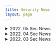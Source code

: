 ```yaml
---
title: Security News
layout: page
---
```


<details> <summary>2022. 05 Sec News</summary> 
      
      
      ==2022.05.07==

- NIST Releases Updated Cybersecurity Guidance for Managing Supply Chain Risks<br>

https://thehackernews.com/2022/05/nist-releases-updated-guidance-for.html<br><br>

- Vulnerable Docker Installations Are A Playhouse for Malware Attacks<br>

https://securityaffairs.co/wordpress/130973/cyber-crime/uptycs-docker-malware-attacks.html<br><br>

- 헤로쿠의 오오스 토큰 도난 사건, 고객들의 크리덴셜 정보도 도난당해<br>

http://www.boannews.com/media/view.asp?idx=106582<br><br>

- 윈도 인스톨러 통해 퍼지는 새로운 웜, 라즈베리 로빈 발견돼<br>

http://www.boannews.com/media/view.asp?idx=106578<br><br>

- 국내 첫 심스와핑 사건 그 후, 유심 ‘기지국 정보’ 놓고 피해자 vs KT<br>

http://www.boannews.com/media/view.asp?idx=106573<br><br>

- A new secret stash for “fileless” malware(이벤트 로그에 쉘코드 삽입)<br>

https://securelist.com/a-new-secret-stash-for-fileless-malware/106393/<br><br>

- Experts linked multiple ransomware strains North Korea-backed APT38 group<br>

https://securityaffairs.co/wordpress/130892/apt/ransomware-strains-linked-to-nk-apt38.html<br><br>

- AvosLocker Ransomware Variant Abuses Driver File to Disable Anti-Virus, Scans for Log4shell<br>

https://www.trendmicro.com/en_us/research/22/e/avoslocker-ransomware-variant-abuses-driver-file-to-disable-anti-Virus-scans-log4shell.html<br><br>

- 새로운 오픈SSF 프로젝트, 오픈소스서 악성 패키지 잡아낸다<br>

http://www.boannews.com/media/view.asp?idx=106494<br><br>

- 문서 편집·메신저 프로그램 위장 악성파일, 국가기관 관리자·교수 타깃 유포<br>

http://www.boannews.com/media/view.asp?idx=106551<br><br>

- 오픈소스, 완전히 배제하면 ‘안전’ 잘 활용하면 혁신<br>

http://www.boannews.com/media/view.asp?idx=106481<br><br>

- 로그4셸 공격 건수 분석해보니... Log4j 취약점 공격은 현재진행형!<br>

http://www.boannews.com/media/view.asp?idx=106569<br><br>

- 2021년 가장 많이 악용된 취약점 15개?  최악은 ‘로그4셸’과 ‘MS익스체인지’<br>

http://www.boannews.com/media/view.asp?idx=106528<br>

https://blog.alyac.co.kr/4691<br><br>

- 인공지능의 다음 스텝은 ‘블랙박스’ 내부를 해석하고 설명하기<br>

http://www.boannews.com/media/view.asp?idx=106480<br><br>

- 암호화 알고리즘을 다양하게 마련해야 하는 이유<br>

http://www.boannews.com/media/view.asp?idx=106503<br><br>

- 북한 4.25 열병식 분석 자료? 악성 워드 문서로 안보·정치·외교 관계자 노렸다<br>

http://www.boannews.com/media/view.asp?idx=106497<br><br>

- 큐냅과 시놀로지의 NAS 장비들에서 다수 취약점 발견돼<br>

http://www.boannews.com/media/view.asp?idx=106500<br><br>

- 레빌 랜섬웨어, 돌아오다<br>

http://www.boannews.com/media/view.asp?idx=106493<br>

https://blog.alyac.co.kr/4689<br>

https://securityaffairs.co/wordpress/130811/cyber-crime/samples-new-revil-ransomware.html<br><br>

- 구글의 SMTP 릴레이 서비스, 피싱 이메일 전송에 악용돼<br>

https://blog.alyac.co.kr/4694<br><br>

- 디파이 플랫폼 라리 캐피탈과 페이 프로토콜에서 8천만 달러 도난당해<br>

http://www.boannews.com/media/view.asp?idx=106495<br>

https://securityaffairs.co/wordpress/130768/hacking/80m-hack-defi-rari-capital-fei-protocol.html<br><br>

- Emotet tests new attack chain in low volume campaigns<br>

https://securityaffairs.co/wordpress/130739/cyber-crime/emotet-operators-test-new-techniques.html<br><br>

- 다른 고객에게 PostgreSQL 데이터베이스를 노출시키는 Azure 취약점 발견<br>

https://blog.alyac.co.kr/4690<br>

https://securityaffairs.co/wordpress/130750/security/azure-postgresql-flexible-server-flaws.html<br><br>

- China-linked Winnti APT steals intellectual property from companies worldwide<br>

https://securityaffairs.co/wordpress/130909/apt/china-winnti-apt-steals-intellectual-property.html<br><br>

- China-linked APT Curious Gorge targeted Russian govt agencies<br>

https://securityaffairs.co/wordpress/130873/apt/china-curious-gorge-targeted-russian-govt.html<br><br>

- UNC3524 APT uses IP cameras to deploy backdoors and target Exchange<br>

https://securityaffairs.co/wordpress/130838/apt/unc3524-apt-ip-cameras.html<br><br>

- China-linked Moshen Dragon abuses security software to sideload malware<br>

https://securityaffairs.co/wordpress/130851/apt/moshen-dragon-targets-telcos.html<br><br>

- 중국의 "Override Panda" 해커들, 새로운 간첩 공격으로 돌아와<br>

https://blog.alyac.co.kr/4695<br><br>

- 우크라이나 침공한 러시아, 새로운 해킹 표적으로 떠올라<br>

http://www.boannews.com/media/view.asp?idx=106492<br><br>

      
      
      
</details>




<details> <summary>2022. 04 Sec News</summary> 
      

      ==2022.04.30==<br>

      - MS, 애저 서비스에서 발견된 위험한 취약점 2개 패치해<br>

      http://www.boannews.com/media/view.asp?idx=106469<br><br>

      - 카카오톡 이용자보호조치 안내? 깜빡 속았다간 카카오 계정 탈취<br>

      http://www.boannews.com/media/view.asp?idx=106447<br><br>

      - [단독] 북한 해커 추정 텔레그램 대화 “남조선이 코인에 미쳐 큰 건 준비중”<br>

      http://www.boannews.com/media/view.asp?idx=106448<br><br>

      - [단독] 군 용산 벙커 뚫렸다..한미연합사령부 <br>

      https://news.v.daum.net/v/20220428120012858?x_trkm=t<br><br>

      - 北 지령 받고 군 전산망 해킹한 육군 대위와 가상자산 거래소 대표 구속<br>

      http://www.boannews.com/media/view.asp?idx=106427<br><br>

      - 새로운 RIG 익스플로잇 키트 캠페인, RedLine 스틸러로 피해자의 PC 감염시켜<br>

      https://blog.alyac.co.kr/4687<br><br>

      - 리눅스에서 발견된 두 개의 권한 상승 취약점, 님부스폰<br>

      http://www.boannews.com/media/view.asp?idx=106423<br><br>

      - 로그4셸 발견된 지 4개월 넘었지만 아직도 취약한 서버가 편만해<br>

      http://www.boannews.com/media/view.asp?idx=106392<br><br>

      - Experts warn of a surge in zero-day flaws observed and exploited in 2021<br>

      https://securityaffairs.co/wordpress/130569/apt/zero-day-discovered-exploited-2021.html<br><br>

      - 미 국무부, 낫페트야 공격 배후 세력에 1천만 달러 현상금 걸어<br>

      http://www.boannews.com/media/view.asp?idx=106380<br><br>

      - 증가하는 웹 기반 사이버위협, 대처 조직은 30% 미만?<br>

      http://www.boannews.com/media/view.asp?idx=106353<br><br>

      - 연구원들, 최근 Java 암호화 취약점에 대한 PoC 공개해<br>

      https://blog.alyac.co.kr/4665<br><br>

      - A "Naver"-ending game of Lazarus APT<br>

      https://www.zscaler.com/blogs/security-research/naver-ending-game-lazarus-apt<br><br>

      - 북한 해커들, 새로운 멀웨어 활용하여 대북 매체 기자들 겨냥<br>

      http://www.boannews.com/media/view.asp?idx=106351<br>

      https://securityaffairs.co/wordpress/130606/apt/apt37-targets-journalists-goldbackdoor.html<br><br>

      - 세상이 알고 있는 7번째 ICS 멀웨어, 성공적인 방어 사례 남기다(파이프드림)<br>

      http://www.boannews.com/media/view.asp?idx=106311<br><br>

      - 수수께끼 같은 미 정부 하청 업체, CIA와 NSA를 추적<br>

      http://www.boannews.com/media/view.asp?idx=106382<br>

      https://securityaffairs.co/wordpress/130589/digital-id/anomaly-six-us-surveillance-firm.html<br><br>

      - ‘국토안보부’ 해킹 대회 통해 122개 보안 취약점 발굴돼<br>

      http://www.boannews.com/media/view.asp?idx=106305<br><br>

      - 이모텟 운영자들, MS VBA 매크로 차단 이후 새 전략 실험 중<br>

      http://www.boannews.com/media/view.asp?idx=106384<br>

      https://thehackernews.com/2022/04/emotet-testing-new-delivery-ideas-after.html<br><br>

      - Emotet 악성코드, 버그 수정 후 사용자 재 감염 시켜<br>

      https://blog.alyac.co.kr/4673<br><br>

      - Quantum 랜섬웨어, 빠르게 확산되는 네트워크 공격 통해 배포돼<br>

      https://blog.alyac.co.kr/4672<br><br>

      - Conti ransomware operations surge despite the recent leak<br>

      https://securityaffairs.co/wordpress/130640/cyber-crime/conti-ransomware-operations-continues.html<br><br>

      - 풍력 발전소와 관련 기업들 노리는 해커들(콘티랜섬)<br>

      http://www.boannews.com/media/view.asp?idx=106346<br>

      https://securityaffairs.co/wordpress/130648/hacking/deutsche-windtechnik-professional-cyberattack.html<br><br>

      - 새로운 랜섬웨어 오닉스, 파일들을 파괴한다<br>

      http://www.boannews.com/media/view.asp?idx=106420<br><br>

      - 새로운 랜섬웨어 갱 블랙바스타, 공격 활동 거세게 이어가<br>

      http://www.boannews.com/media/view.asp?idx=106421<br><br>

      - 사이버 공격으로 혼란에 빠진 코스타리카 정부<br>

      http://www.boannews.com/media/view.asp?idx=106307<br><br>

      - 이란의 로켓키튼, VM웨어의 취약점을 익스플로잇 하는 중<br>

      http://www.boannews.com/media/view.asp?idx=106381<br>

      https://securityaffairs.co/wordpress/130630/apt/iran-apt-exploiting-vmware-rce.html<br><br>


      - 금융권, 지난해 사이버 공격 침해사고 크게 줄었다<br>

      http://www.boannews.com/media/view.asp?idx=106316<br><br>

      - 삼성·LG 해킹, 방법은 단순했다…덕분에 재조명 받은 이 기술<br>

      https://news.mt.co.kr/mtview.php?no=2022042916392337987<br><br><br>

      - T-Mobile, Lapsus$ 해커가 내부 시스템 해킹했다고 밝혀<br>

      https://blog.alyac.co.kr/4664<br><br>


      - 중국 해커들, 플러그엑스로 러시아 군 요원들 공격해<br>

      http://www.boannews.com/media/view.asp?idx=106422<br><br>

      - MS, “러시아가 군 부대와 사이버 부대의 합을 맞춰 운영 중”<br>

      http://www.boannews.com/media/view.asp?idx=106419<br><br>

      - 친러 성향 해커들, 코카콜라에서 161GB 데이터 훔쳤다 주장<br>

      http://www.boannews.com/media/view.asp?idx=106383<br>

      https://securityaffairs.co/wordpress/130614/cyber-crime/stormous-ransomware-hit-coca-cola.html<br><br>

      - 러시아-우크라이나 전쟁 때문에 늘어난 디도스 공격, 1사분기에만 역대 최고<br>

      http://www.boannews.com/media/view.asp?idx=106349<br><br>

      - Since declaring cyber war on Russia Anonymous leaked 5.8 TB of Russian data<br>

      https://securityaffairs.co/wordpress/130554/hacktivism/anonymous-leaked-5-8-tb-russian-data.html<br><br>

      - 구글의 바이러스토탈에서 고위험도 원격 코드 실행 취약점 발견돼<br>

      http://www.boannews.com/media/view.asp?idx=106345<br><br>

      - 2021년, 구글은 플레이 스토어에 접근하려는 악성앱 120만 개를 차단<br>

      http://www.boannews.com/media/view.asp?idx=106458<br><br>

<br><br>

            ==2022.04.23==

      - Leaked Chats Show LAPSUS$ Stole T-Mobile Source Code<br>

      https://krebsonsecurity.com/2022/04/leaked-chats-show-lapsus-stole-t-mobile-source-code/<br><br>

      - 보안전문가들이 꼽은 클라우드 보안 전략 3가지<br>

      https://www.boannews.com/media/view.asp?idx=106252<br><br>

      - Atlassian Drops Patches for Critical Jira Authentication Bypass Vulnerability<br>

      https://thehackernews.com/2022/04/atlassian-drops-patches-for-critical.html<br><br>

      - INITECH 프로세스를 악용하는 라자루스 공격 그룹의 신종 악성코드<br>

      https://asec.ahnlab.com/ko/33706/<br><br>

      - Pwn2Own Miami hacking contest awarded $400,000 for 26 unique ICS exploits<br>

      https://securityaffairs.co/wordpress/130474/hacking/pwn2own-miami-2022.html<br><br>

      - 구글과 맨디언트, 제로데이 취약점 악용한 공격 증가 현상에 대해 경고<br>

      http://www.boannews.com/media/view.asp?idx=106278<br><br>

      - 도커 서버, 암호화폐 채굴 멀웨어에 계속해서 감염되고 있어<br>

      http://www.boannews.com/media/view.asp?idx=106279<br><br>

      - 초고위험도 가진 칩셋 오류, 수천만 안드로이드 장비를 위협해<br>

      http://www.boannews.com/media/view.asp?idx=106280<br>

      https://securityaffairs.co/wordpress/130459/hacking/critical-bug-popular-chipsets-android-hack.html<br><br>

      - Static SSH host key in Cisco Umbrella allows stealing admin credentials<br>

      https://securityaffairs.co/wordpress/130443/hacking/cisco-umbrella-default-ssh-key.html<br><br>

      - AWS의 로그4j 취약점 패치, 보안 오히려 약화시켜<br>

      http://www.boannews.com/media/view.asp?idx=106236<br><br>

      - Spring4Shell Vulnerability CVE-2022-22965 Exploited to Deploy Cryptocurrency Miners<br>

      https://www.trendmicro.com/en_us/research/22/d/spring4shell-exploited-to-deploy-cryptocurrency-miners.html<br><br>

      - 공격자들의 체류 시간은 줄어들지만, 하이브리드 환경은 계속 위험<br>

      http://www.boannews.com/media/view.asp?idx=106201<br><br>

      - 이더리움 기반 빈스토크 스테이블코인 프로토콜에서 1억 8200만 달러 도난당해<br>

      http://www.boannews.com/media/view.asp?idx=106192<br><br>

      - 옥타, 랩서스 데이터 침해 사건 종결짓고 새 보안 장치 마련<br>

      http://www.boannews.com/media/view.asp?idx=106193<br><br>

      - 이모텟 봇넷, 64비트 모듈로 전환하며 활동량 늘려<br>

      http://www.boannews.com/media/view.asp?idx=106195<br><br>

      - 전 세계 수많은 레노버 랩톱 사용자들 위협하는 펌웨어 취약점 발견돼<br>

      http://www.boannews.com/media/view.asp?idx=106198<br><br>

      - 새로운 SolarMarker 악성코드, 탐지를 피하기 위해 기술 업데이트해<br>

      https://blog.alyac.co.kr/4653<br><br>

      - 새롭게 발견된  제로클릭 아이폰 익스플로잇, NSO 스파이웨어 공격에 사용돼<br>

      https://blog.alyac.co.kr/4654<br>

      http://www.boannews.com/media/view.asp?idx=106190<br><br>

      - 미국, “라자루스가 악성 암호화폐 애플리케이션을 사용한다”<br>

      http://www.boannews.com/media/view.asp?idx=106156<br><br>

      - 파이사 랜섬웨어, 낱낱이 분석되다<br>

      http://www.boannews.com/media/view.asp?idx=106157<br><br>

      - 사회 기반 시설 노리는 APT 단체의 공격이 점점 무서워지는 이유<br>

      http://www.boannews.com/media/view.asp?idx=106113<br><br>

      - 금융감독원, 신한카드 부정사용 등에 대한 대책 강구<br>

      http://www.boannews.com/media/view.asp?idx=106114<br><br>

      - Microsoft Office 2013, 2023년 4월 지원 종료 예정<br>

      https://blog.alyac.co.kr/4649<br><br>

      - 북한의 APT 라자루스, 화학 분야 기업들 노린다<br>

      http://www.boannews.com/media/view.asp?idx=106108<br><br>

      - Threat actors target the Ukrainian gov with IcedID malware<br>

      https://securityaffairs.co/wordpress/130250/cyber-warfare-2/icedid-against-ukraine-gov-agencies.html<br><br>

      - 러시아의 사이버 범죄 조직들도 선택의 기로에 놓여 있다<br>

      http://www.boannews.com/media/view.asp?idx=106253<br><br>

      - 영국 법원, 어산지를 미국으로 인도해도 된다고 판결 내려<br>

      http://www.boannews.com/media/view.asp?idx=106238<br><br>

      - 파이브 아이즈, “러시아가 우크라이나 지원 국가 공격하려 한다”<br>

      http://www.boannews.com/media/view.asp?idx=106241<br><br>

      https://securityaffairs.co/wordpress/130430/cyber-warfare-2/russia-threat-actors-cyber-attacks.html<br><br>

      - The unceasing action of Anonymous against Russia<br>

      https://securityaffairs.co/wordpress/130262/hacktivism/anonymous-targets-russian-entities.html<br><br>

      - GitHub, 해커가 훔친 OAuth 접근 토큰을 통해 조직 수십 곳 해킹했다고 밝혀<br>

      https://blog.alyac.co.kr/4648<br><br>

      https://securityaffairs.co/wordpress/130279/hacking/github-warns-stolen-oauth-tokens-access-data.html<br><br>

      - 해스커스 갱, 자신들의 징고스틸러 멀웨어를 무료로 배포 중<br>

      http://www.boannews.com/media/view.asp?idx=106107<br><br>

      - 다크웹 상에 침해된 데이터 거래하는 새로운 장터 열려<br>

      http://www.boannews.com/media/view.asp?idx=106106<br><br>

<br><br>

            ==2022.04.16==<br><br>

      - [단독] 신한카드 어플(FAN) 고객 정보유출 해킹 사고..."위메프 결제 피해"<br>

      http://m.ilyoweekly.co.kr/news/newsview.php?ncode=1065582068239210<br><br>

      - 금감원, '망분리 위반' NHN페이코에 과태료<br>

      https://newsis.com/view/?id=NISX20220322_0001803212<br><br>

      - 홍익대 졸업생 1천 명 개인정보 대거 유출…"파일 첨부 실수"<br>

      https://news.sbs.co.kr/news/endPage.do?news_id=N1006715381<br><br>

      - 보안 부서 넘어서는 ‘내부자 위협’ 문제··· 요주의 직원은? 대응 방법은?<br>

      https://www.ciokorea.com/news/232734#csidx5be72786b253d5ebb85df856edc0109 <br><br>

      - 정부, 금융권 클라우드 및 망분리 규제 개선한다<br>

      http://www.boannews.com/media/view.asp?idx=106072<br><br>

      - 또 다른 미라이의 변종? 디도스 공격용 봇넷 에너미봇 등장<br>

      http://www.boannews.com/media/view.asp?idx=106062<br><br>

      - 구글 크롬에서 또 제로데이 취약점 발견돼<br>

      http://www.boannews.com/media/view.asp?idx=106063<br><br>

      - 미국 정보 기관들, 인컨트롤러라는 고급 ICS 멀웨어 발견해 경고<br>

      http://www.boannews.com/media/view.asp?idx=106071<br>

      https://securityaffairs.co/wordpress/130195/apt/us-gov-warns-apt-targets-ics-scada.html<br><br>

      - MS, 악명 높은 지로더 봇넷 장악하는 데 성공해<br>

      http://www.boannews.com/media/view.asp?idx=106030<br><br>

      - 아프리카 은행들에 쏟아지는 렘코스랫 폭격<br>

      http://www.boannews.com/media/view.asp?idx=106031<br><br>

      - EU officials were targeted with Israeli surveillance software<br>

      https://securityaffairs.co/wordpress/130139/malware/eu-officials-surveillance-software.html<br><br>

      - 비너스락커 조직, 또 다시 Makop 랜섬웨어 유포중<br>

      https://blog.alyac.co.kr/4640<br><br>

      - Qbot 악성코드, 새로운 윈도우 인스톨러 감염 벡터로 전환해<br>

      https://blog.alyac.co.kr/4632<br><br>

      - 정보 탈취형 멀웨어 2개, 새롭게 등장해 사이버 공간 위협<br>

      http://www.boannews.com/media/view.asp?idx=105985<br><br>

      - 또 다시 NPM에 나타난 프로테스트웨어, 오픈소스 망가트려<br>

      http://www.boannews.com/media/view.asp?idx=105986<br><br>

      - Ransomware: March 2022 review<br>

      https://blog.malwarebytes.com/threat-intelligence/2022/04/ransomware-march-2022-review/<br><br>

      - Windows  10 버전 1909 및 20H2 지원 종료 예정<br>

      https://blog.alyac.co.kr/4630<br><br>

      - 우크라이나 IT 전문가들의 전쟁과 리질리언스 이야기<br>

      http://www.boannews.com/media/view.asp?idx=105959<br><br>

      - 미 FBI, 6억 달러 암호화폐 해킹에 북한 ‘라자루스’ 지목<br>

      https://www.voakorea.com/a/6531529.html<br>

      https://thehackernews.com/2022/04/lazarus-hackers-behind-540-million-axie.html<br><br>

      - GitHub Says Hackers Breached Dozens of Organizations Using Stolen OAuth Access Tokens<br>

      https://thehackernews.com/2022/04/github-says-hackers-breach-dozens-of.html<br><br>

      - 미국 정보 기관들, 인컨트롤러라는 고급 ICS 멀웨어 발견해 경고<br>

      https://www.boannews.com/media/view.asp?idx=106071&kind=1&sub_kind=<br><br>

      - 북한·중국·러시아·이란 등 정부후원 APT 해킹그룹들, 유럽 기업들 겨냥 사이버 공격 감행중<br>

      https://www.dailysecu.com/news/articleView.html?idxno=135963<br><br>

      - Microsoft Exposes Evasive Chinese Tarrask Malware Attacking Windows Computers<br>

      https://thehackernews.com/2022/04/microsoft-exposes-evasive-chinese.html<br><br>

      - Emotet 모듈 및 최근 공격<br>

      https://securelist.com/emotet-modules-and-recent-attacks/106290/<br><br>

      - 거의 모든 오픈소스들에 보안 취약점이 한 개 이상 존재한다<br>

      https://www.boannews.com/media/view.asp?idx=106024&kind=1&sub_kind=<br><br>

      - 사법 기관들, 다크웹의 유명 마켓인 레이드포럼즈 폐쇄<br>

      https://www.boannews.com/media/view.asp?idx=106011&kind=1&sub_kind=<br>

      https://thehackernews.com/2022/04/fbi-europol-seize-raidforums-hacker.html<br><br>

      - 엔진엑스, LDAP에 영향을 주는 제로데이 취약점 완화책 공유 (ATW 공격그룹)<br>

      https://www.boannews.com/media/view.asp?idx=106010&kind=1&sub_kind=<br>

      https://blog.alyac.co.kr/4636<br><br>

      - 미국 암호화폐 전문가, 북한 도운 벌로 63개월 형 선고 받아<br>

      https://www.boannews.com/media/view.asp?idx=106009&kind=1&sub_kind=<br><br><br>

      - Anonymous hacked Russia’s Ministry of Culture and leaked 446 GB<br>

      https://securityaffairs.co/wordpress/130106/hacktivism/anonymous-hacked-russia-ministry-of-culture.html<br><br>

      - MS, 우크라이나 공격에 활용되던 도메인들 폐쇄시켜<br>

      http://www.boannews.com/media/view.asp?idx=105983<br><br>

      - 미국 CISA, 러시아 공격자들의 워치가드 버그 악용에 대해 경고 (샌드웜 공격)<br>

      https://www.boannews.com/media/view.asp?idx=105984<br><br>

      - 러시아와 연결된 Sandworm APT, 우크라이나 에너지 시설 공격해<br>

      https://www.boannews.com/media/view.asp?idx=106023&kind=1&sub_kind=<br>

      https://blog.alyac.co.kr/4635<br>

      https://thehackernews.com/2022/04/russian-hackers-tried-attacking.html<br><br>

      - Threat actors use Zimbra exploits to target organizations in Ukraine<br>

      https://securityaffairs.co/wordpress/130244/cyber-warfare-2/attacks-ukraine-govt-zimbra-exploits.html<br><br>

      - LNG 시설 겨냥한 새로운 멀웨어, 파이프드림 발견돼<br>

      http://www.boannews.com/media/view.asp?idx=106029<br><br>

      - How to SLSA Part 1 - The Basics (공급망 해킹 방어기술)<br>

      https://security.googleblog.com/2022/04/how-to-slsa-part-1-basics.html<br><br>



            ==2022.04.02==

      - US and UK details a new Python backdoor used by MuddyWater APT group<br>

      https://securityaffairs.co/wordpress/128383/apt/muddywater-apt-python-backdoor.html<br><br>

      - Google blocked China-linked APT31’s attacks targeting U.S. Government<br>

      https://securityaffairs.co/wordpress/128861/apt/google-blocked-apt31-attacks.html<br><br>

      - 보다폰 포르투갈의 해킹 사건으로 나타난 여론 조성 공격의 편린<br>

      http://www.boannews.com/media/view.asp?idx=105803<br><br>

      - 랩서스, 이번엔 글로벌 IT 기업 ‘Globant’ 공격 발표<br>

      http://www.boannews.com/media/view.asp?idx=105796<br><br>

      - Mars Stealer  악성코드, 구글의 OpenOffice 광고 통해 푸시돼<br>

      https://blog.alyac.co.kr/4596<br><br>

      - 해커들, 인기 온라인 게임 액시 인피니티에서 6억 달러 훔쳐<br>

      http://www.boannews.com/media/view.asp?idx=105789<br><br>

      - VM웨어 서버 덮친 채굴 멀웨어와 백도어, 로그4셸 취약점이 사용돼<br>

      http://www.boannews.com/media/view.asp?idx=105791<br><br>


      - 애플, 긴급 패치로 활발히 악용되는 제로데이 취약점 수정<br>

      https://blog.alyac.co.kr/4605 <br><br>


      - CISA adds Sophos firewall bug to Known Exploited Vulnerabilities Catalog<br>

      https://securityaffairs.co/wordpress/129686/security/known-exploited-vulnerabilities-catalog.html<br><br>

      - “2021년, 조직의 76%가 데이터 손실로 인한 가동 중지 경험”<br>

      https://www.dailysecu.com/news/articleView.html?idxno=135513<br><br>

      -북한 해킹 그룹, 코로나19 백신 알림 등으로 위장해 사이버 공격중…주의<br>

      https://www.dailysecu.com/news/articleView.html?idxno=135509<br><br>

      - 새로운 정보 탈취 멀웨어, 다크웹에서 활발히 판매되는 중<br>

      https://www.boannews.com/media/view.asp?idx=105842&kind=1&sub_kind=<br><br>

      - Apple Issues Patches for 2 Actively Exploited Zero-Days in iPhone, iPad and Mac Devices<br>

      https://thehackernews.com/2022/03/apple-issues-patches-for-2-actively.html<br><br>

      - New Python-based Ransomware Targeting JupyterLab Web Notebooks<br>

      https://thehackernews.com/2022/03/new-python-based-ransomware-targeting.html<br><br>

      - 클라우드에 빈틈만 보이면 암호화폐 채굴을 시작하는 사이버 공격자들<br>

      https://www.boannews.com/media/view.asp?idx=105830&kind=1&sub_kind=<br><br>

      - Hive 랜섬웨어, 'IPfuscation' 트릭으로 페이로드 숨겨<br>

      https://blog.alyac.co.kr/4599<br><br>

      - 사이버 공격자들, 무정전 전원 공급 장비들 공략해<br>

      https://www.boannews.com/media/view.asp?idx=105820&kind=1&sub_kind=<br><br>

      - 혼다 어큐라 차량의 취약점, 원격 제어 가능케 해<br>

      https://www.boannews.com/media/view.asp?idx=105819&kind=1&sub_kind=<br><br>

      - 새로운 로그4셸? 스프링에서 스프링4셸 취약점 발견돼 (cve-2021-22963, cve-2021-22965)<br>

      https://www.cyberkendra.com/2022/03/springshell-rce-0-day-vulnerability.html<br><br>

      https://www.boannews.com/media/view.asp?idx=105816&kind=1&sub_kind=<br><br>

      https://www.lunasec.io/docs/blog/spring-rce-vulnerabilities/#spring4shell<br><br>

      - NPM 통한 공급망 공격에 자동화 기술 도입한 공격자들<br>

      https://www.boannews.com/media/view.asp?idx=105765&kind=1&sub_kind=<br><br>

      - Hackers Hijack Email Reply Chains on Unpatched Exchange Servers to Spread Malware<br>

      https://thehackernews.com/2022/03/hackers-hijack-email-reply-chains-on.html<br><br>

      - Of Cybercriminals and IP Addresses<br>

      https://thehackernews.com/2022/03/of-cybercriminals-and-ip-addresses.html<br><br>

      - 대 퇴직의 시대, 인사부 혼자서 해결할 수 없는 거대한 흐름<br>

      https://www.boannews.com/media/view.asp?idx=105729&kind=1&sub_kind=<br><br>

      - Muhstik Botnet Targeting Redis Servers Using Recently Disclosed Vulnerability<br>

      https://thehackernews.com/2022/03/muhstik-botnet-targeting-redis-servers.html<br><br>

      - 미국에서 공개된 기소장 통해 러시아 공격자들의 집요함 드러나 (트리톤 악성코드 관련)<br>

      https://www.boannews.com/media/view.asp?idx=105727&kind=1&sub_kind=<br><br>

      - Anonymous, 러시아 중앙 은행에서 데이터 28GB 훔친 후 공개해<br>

      https://blog.alyac.co.kr/4592<br><br>

      - China-linked threat actors are targeting the government of Ukraine<br>

      https://securityaffairs.co/wordpress/129206/apt/china-linked-apts-target-ukraine.html<br><br>

      - 러시아 해커들, NATO의 네트워크 겨냥한 공격 실시 중<br>

      https://www.boannews.com/media/view.asp?idx=105817&kind=1&sub_kind=<br><br>

      - 해킹된 WordPress 사이트, 방문자가 우크라이나 타깃에 DDoS 공격 실행하도록 해<br>

      https://blog.alyac.co.kr/4595 <br><br>

      - 크라우드스트라이크, 우크라이나 네트워크 공격그룹으로 러시아 후원 'EMBER BEAR' 지목<br>

      https://www.dailysecu.com/news/articleView.html?idxno=135486<br><br>

      - Ukrtelecom, a major mobile service and internet provider in Ukraine, foiled a “massive” cyberattack that hit its infrastructure<br>

      https://securityaffairs.co/wordpress/129585/cyber-warfare-2/ukraine-cyberattack-ukrtelecom.html<br><br>

      - Russian Wiper Malware Likely Behind Recent Cyberattack on Viasat KA-SAT Modems<br>

      https://thehackernews.com/2022/04/russian-wiper-malware-responsible-for.html<br><br>

      - Anonymous targets oligarchs’ Russian businesses: Marathon Group hacked<br>

      https://securityaffairs.co/wordpress/129713/hacktivism/anonymous-hacked-marathon-group.html<br><br>

      - Hackers Increasingly Using 'Browser-in-the-Browser' Technique in Ukraine Related Attacks<br>

      https://thehackernews.com/2022/03/hackers-increasingly-using-browser-in.html<br><br>

      - 허브스팟 데이터 유출 사고, 암호화폐 업계 전체에 파장 미쳐<br>

      https://www.boannews.com/media/view.asp?idx=105720&kind=1&sub_kind=<br><br>

      - 미국 통신위원회, 카스퍼스키를 국가 안보 위협으로 지정<br>

      https://www.boannews.com/media/view.asp?idx=105719&kind=1&sub_kind=<br><br>

      - 옥타, “최근 랩서스의 사이버 공격을 처리하는 데 있어 실수 있었다”<br>

      https://www.boannews.com/media/view.asp?idx=105764&kind=1&sub_kind=<br><br>



</details> 
      

<details> <summary>2022. 03 Sec News</summary> 
      
      ## 2022.03.26


      - 중국의 ‘Mustang Panda’ 해커, 새로운 'Hodur' 악성코드 배포해<br>
      https://blog.alyac.co.kr/4583<br><br>

      - China-linked GIMMICK implant now targets macOS <br>
      https://securityaffairs.co/wordpress/129402/malware/gimmick-implant-targets-macos.html<br><br>

      - 보안 취약점 수집·관리 위한 ‘사이버보안 취약점 정보포털’ 나온다<br>
      http://www.boannews.com/media/view.asp?idx=105618<br><br>

      - A new wave of DeadBolt Ransomware attacks hit QNAP NAS devices  <br>
      https://securityaffairs.co/wordpress/129373/malware/qnap-nas-deadbolt-ransomware.html<br><br>

      - Anonymous hacked Nestlè and leaked 10 GB of sensitive<br>
      https://securityaffairs.co/wordpress/129382/hacktivism/anonymous-hacked-nestle-leaked-data.html<br><br>

      - 북한, 미세탁 가상자산 1억 7,000만 달러 있다<br>
      http://www.boannews.com/media/view.asp?idx=105565<br><br>

      - 콘티 랜섬웨어 최신판의 소스코드도 유출돼<br>
      http://www.boannews.com/media/view.asp?idx=105559<br><br>

      - 다크호텔 APT, 마카오의 호텔들 공격해 숙박객 데이터 훔쳐내<br>
      http://www.boannews.com/media/view.asp?idx=105561<br><br>

      - 공공 및 민간분야 사이버위기 경보 단계 ‘관심’에서 ‘주의’로 상향<br>
      http://www.boannews.com/media/view.asp?idx=105552<br><br>

      - 이탈리아, 러시아의 카스퍼스키 백신 제품 검사 시작<br>
      http://www.boannews.com/media/view.asp?idx=105591<br><br>

      - Russia-linked InvisiMole APT targets state organizations of Ukraine<br>
      https://securityaffairs.co/wordpress/129337/apt/invisimole-targets-ukraine-government.html<br><br>

      - Anonymous claims to have hacked the Central Bank of Russia<br>
      https://securityaffairs.co/wordpress/129431/hacktivism/anonymous-hacked-central-bank-of-russia.html<br><br>

      - Another Chinese Hacking Group Spotted Targeting Ukraine Amid Russia Invasion<br>
      https://thehackernews.com/2022/03/another-chinese-hacking-group-spotted.html<br><br>

      - 북한 해커들, 자기들끼리 크롬 제로데이 취약점 공유<br>
      http://www.boannews.com/media/view.asp?idx=105688<br><br>

      - North Korean Hackers Exploited Chrome Zero-Day to Target Fintech, IT, and Media Firms<br>
      https://thehackernews.com/2022/03/north-korean-hackers-exploited-chrome.html<br><br>

      - 23-Year-Old Russian Hacker Wanted by FBI for Running Marketplace of Stolen Logins<br>
      https://thehackernews.com/2022/03/23-year-old-russian-hacker-wanted-by.html<br><br>

      - ICBM 쏘고 물밑에선 사이버전... 북한 해킹 조직 집중 해부하다<br>
      https://www.boannews.com/media/view.asp?idx=105663&kind=1&sub_kind=<br><br>

      - Over 200 Malicious NPM Packages Caught Targeting Azure Developers<br>
      https://thehackernews.com/2022/03/over-200-malicious-npm-packages-caught.html<br><br>

      - 쿠바 랜섬웨어 조직, 현대파워텍 해킹해 내부 파일 유출 주장<br>
      https://www.boannews.com/media/view.asp?idx=105654&kind=1&sub_kind=<br><br>

      - ATM에서 돈 훔치기 위해 신종 루트킷으로 공격하는 해킹 그룹<br>
      https://www.dailysecu.com/news/articleView.html?idxno=135273<br><br>

      - U.S. Government Warns Companies of Potential Russian Cyber Attacks<br>
      https://thehackernews.com/2022/03/us-government-warns-companies-of.html<br><br>

      - U.S. Charges 4 Russian Govt. Employees Over Hacking Critical Infrastructure Worldwide<br>
      https://thehackernews.com/2022/03/us-charges-4-russian-govt-employees.html<br><br>

      - 누군지도 모르겠고 왜인지도 모르겠는데 아무튼 희한한 해커들<br>
      https://www.boannews.com/media/view.asp?idx=105598&kind=1&sub_kind=<br><br>

      - 탄소배출 전문기업 대상 ‘골드 드래곤’ 악성코드 공격 발견<br>
      http://www.boannews.com/media/view.asp?idx=105551<br><br>

      - New Dell BIOS Bugs Affect Millions of Inspiron, Vostro, XPS, Alienware Systems<br>
      https://thehackernews.com/2022/03/new-dell-bios-bugs-affect-millions-of.html<br><br>

      - 7 Suspected Members of LAPSUS$ Hacker Gang, Aged 16 to 21, Arrested in U.K.<br>
      https://thehackernews.com/2022/03/7-suspected-members-of-lapsus-hacker.html<br><br>

      - 옥타, 하루 만에 말 바꾸며 “336개 고객사에 영향 있을지도...”<br>
      https://www.boannews.com/media/view.asp?idx=105662&kind=1&sub_kind=<br><br>

      - Lapsus$ gang claims to have hacked Microsoft source code repositories<br>
      https://securityaffairs.co/wordpress/129312/cyber-crime/lapsus-gang-claims-microsoft-hack.html<br><br>

      - LAPSUS$ Hackers Claim to Have Breached Microsoft and Authentication Firm Okta<br>
      https://thehackernews.com/2022/03/lapsus-hackers-claim-to-have-breached.html<br>
      https://blog.alyac.co.kr/4579<br><br>

      - 해킹그룹 랩서스 LG전자 해킹 발표... 러시아와의 연관성 있을까?<br>
      https://www.boannews.com/media/view.asp?idx=105593&kind=1&sub_kind=<br><br>

      - 랜섬웨어에 걸린 브릿지스톤, 토요타 공급망에 또 다른 차질 빚어<br>
      http://www.boannews.com/media/view.asp?idx=105592<br><br>


<br><br>

      ## 2022.03.12<br><br>

      - Blunting RDP brute-force attacks with rate limiting<br>
      https://blog.malwarebytes.com/explained/2022/03/blunting-rdp-brute-force-attacks-with-rate-limiting/<br><br>

      - 마이텔 장비 사용해 디도스 공격 40억 배 증폭시키는 공격자들<br>
      http://www.boannews.com/media/view.asp?idx=105339<br><br>

      - Google blocked China-linked APT31’s attacks targeting U.S. Government<br>
      https://securityaffairs.co/wordpress/128861/apt/google-blocked-apt31-attacks.html<br><br>

      - 다크웹내 최대 해킹 거래시장 ‘레이드포럼’ 폐쇄? 현재 접속 불가<br>
      http://www.boannews.com/media/view.asp?idx=105320<br><br>

      - 삼성전자, 사내공지로 해킹 시인... 국정원, 공공기관 피해 가능성 여부 조사<br>
      http://www.boannews.com/media/view.asp?idx=105280<br><br>

      - Thousands of satellite users offline in Europe following a cyberattack, is it a conflict spillover?<br>
      https://securityaffairs.co/wordpress/128700/security/viasat-satellite-users-offline-cyberattack.html<br><br>

      - Evaluation Of Open Source Vulnerability Scanning Tools<br>
      https://csrc.kaist.ac.kr/blog/2022/03/11/evaluation-of-open-source-vulnerability-scanning-tools/<br><br>

      - 보안 취약점에 대한 대처, 공격자에 비해 느려도 너무 느리다<br>
      https://www.boannews.com/media/view.asp?idx=105378&kind=1&sub_kind=<br><br>

      - Iranian Hackers Targeting Turkey and Arabian Peninsula in New Malware Campaign<br>
      https://thehackernews.com/2022/03/iranian-hackers-targeting-turkey-and.html<br><br>

      - 러시아 정부 웹사이트 다수, 공급망 공격에 해킹돼<br>
      https://blog.alyac.co.kr/4547<br><br>

      - 리눅스 커널 로컬권한상승 취약점(CVE-2022-0847) 주의 - dirty pipe<br>
      https://blog.alyac.co.kr/4545<br><br>

      - 가트너, 2022년 주요 보안 및 리스크 관리 트렌드 발표<br>
      https://www.dailysecu.com/news/articleView.html?idxno=134892<br><br>

      - 코인베이스, 러시아와 관련된 2만 5천 개 블록체인 주소 차단<br>
      https://www.boannews.com/media/view.asp?idx=105316&kind=1&sub_kind=<br><br>

      - FBI, “랜섬웨어 갱들이 52개 사회 기반 조직들 침해했다”<br>
      https://www.boannews.com/media/view.asp?idx=105315&kind=1&sub_kind=<br><br>

      - 미국 재무부, “러시아가 랜섬웨어 활용해 제재 피해갈 수 있다”<br>
      https://www.boannews.com/media/view.asp?idx=105342&kind=1&sub_kind=<br><br>

      - Anonymous #OpRussia Thousands of sites hacked, data leaks and more<br>
      https://securityaffairs.co/wordpress/128703/hacking/anonymous-a-week-of-battles.html<br><br>

      - New RURansom Wiper Targets Russia<br>
      https://www.trendmicro.com/en_us/research/22/c/new-ruransom-wiper-targets-russia.html<br><br>

      - Ukrainian Hacker Linked to REvil Ransomware Attacks Extradited to United States<br>
      https://thehackernews.com/2022/03/ukrainian-hacker-linked-to-revil.html<br><br>

      - 점점 고립되는 러시아, 정보통신망도 가닥가닥 끊어지고 있어<br>
      http://www.boannews.com/media/view.asp?idx=105335<br><br>

      - 도난당했던 엔비디아 코드 서명 인증서, 멀웨어 서명해<br>
      https://www.boannews.com/media/view.asp?idx=105313&kind=1&sub_kind=<br>
      https://www.dailysecu.com/news/articleView.html?idxno=134889<br><br>

      - 취약한 데이터베이스 서버를 대상으로 유포 중인 Gh0stCringe RAT<br>
      https://asec.ahnlab.com/ko/32394/<br><br>
<br><br>

      ## 2022.03.05<br><br>
      - 남미 랜섬웨어 해킹조직 ‘랩서스’, “삼성전자 해킹해 190GB 정보 탈취” 주장…심각한 보안문제 발생 우려<br>
      https://www.dailysecu.com/news/articleView.html?idxno=134818<br><br>

      - 어나니머스, 벨라루스 군수업체 해킹 (200GB 설계도 유출)<br>
      https://twitter.com/YourAnonNews<br><br>

      - 어나니머스, 러시아 전기차 충전소 해킹 <br>
      https://electrek.co/2022/02/28/hacked-electric-car-charging-stations-russia-displays-putin-dckhead-glory-to-ukraine/<br><br>

      - 어나니머스, 벨라루스 철도의 내부 네트워크 침해해<br>
      https://www.boannews.com/media/view.asp?idx=105120&kind=1&sub_kind=<br><br>

      - 어나니머스, 러시아 최고 원자력 기업 로스톰 해킹 <br>
      https://twitter.com/Thblckrbbtworld<br><br>

      - 어나니머스, 러시아 tv채널 해킹해, 우크라이나 참상 방송, 러시아 우주국 컨트롤 센터 해킹 외 다수<br>
      https://twitter.com/youranontv<br><br>

      - 우크라이나 지원하려는 해커들, 물밀 듯이 일어나 러시아 공격<br>
      http://www.boannews.com/media/view.asp?idx=105193<br><br>

      - Ukrainian WordPress sites under massive complex attacks<br>
      https://securityaffairs.co/wordpress/128613/cyber-warfare-2/ukrainian-wordpress-sites-attacks.html<br><br>

      - ‘IT군’ 모집 중인 우크라이나 정부, 31개 표적 설정해<br>
      http://www.boannews.com/media/view.asp?idx=105122<br><br>

      - 러시아, “러시아 위성 해킹하는 건 전쟁 행위”<br>
      http://www.boannews.com/media/view.asp?idx=105194<br><br>

      - 우크라이나 겨냥한 삭제형 멀웨어, 랜섬웨어로 위장되어 있어<br>
      http://www.boannews.com/media/view.asp?idx=105121 <br><br>

      - 보안업무의 가시성에 대한 조언 “준비에 실패하는 건, 실패하려고 준비하는 것”<br>
      http://www.boannews.com/media/view.asp?idx=105107<br><br>

      - 로우코드와 노코드, 인공지능과 결합해 좋은 성과 낼 수 있을까<br>
      http://www.boannews.com/media/view.asp?idx=105113<br><br>

      - [bnTV] 인터넷의 근간이 흔들릴 수 있는 해킹 사건의 전말은?<br>
      http://www.boannews.com/media/view.asp?idx=105123<br><br>

      - 75% of medical infusion pumps affected by known vulnerabilities<br>
      https://securityaffairs.co/wordpress/128633/hacking/medical-infusion-pumps-flaws.html<br><br>

      - 마이크로소프트 익스체인지 버그 익스플로잇 하는 쿠바 랜섬웨어 갱단<br>
      http://www.boannews.com/media/view.asp?idx=105119<br><br>

      - 수익성 높은 랜섬웨어 공격, 아직도 전성기는 오지 않았나<br>
      https://www.boannews.com/media/view.asp?idx=105242&kind=1&sub_kind=<br><br>

      - 우크라이나 연구원, Conti 랜섬웨어의 소스코드 유출시켜<br>
      https://thehackernews.com/2022/03/china-linked-daxin-malware-targeted.html<br><br>

      - 웹하드를 통해 유포 중인 njRAT<br>
      https://asec.ahnlab.com/ko/32246/<br><br>

      - 100 Million Samsung Galaxy Phones Affected with Flawed Hardware Encryption Feature<br>
      https://thehackernews.com/2022/02/100-million-samsung-galaxy-phones.html<br><br>


      - “아시아, 작년 한 해 사이버 공격 가장 많이 받아”<br>
      https://www.dailysecu.com/news/articleView.html?idxno=134658<br><br>
 </details>
